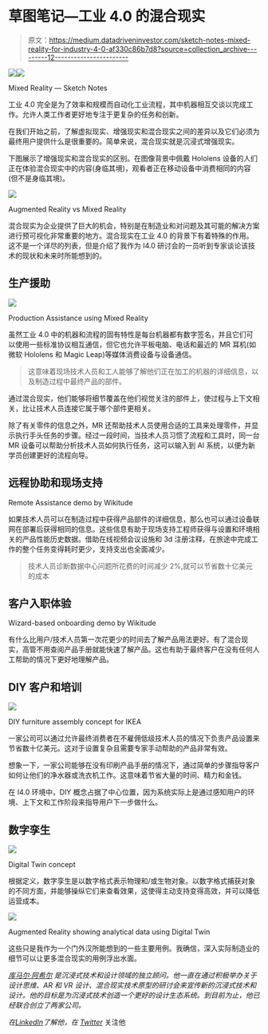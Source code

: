 # 草图笔记—工业 4.0 的混合现实

> 原文：<https://medium.datadriveninvestor.com/sketch-notes-mixed-reality-for-industry-4-0-af330c86b7d8?source=collection_archive---------12----------------------->

[![](img/d156a6528dfb4443af26c1cc82ec869e.png)](http://www.track.datadriveninvestor.com/1B9E)![](img/01fb42e211016b8d5cf0024538fcd855.png)

Mixed Reality — Sketch Notes

工业 4.0 完全是为了效率和规模而自动化工业流程，其中机器相互交谈以完成工作。允许人类工作者更好地专注于更复杂的任务和创新。

在我们开始之前，了解虚拟现实、增强现实和混合现实之间的差异以及它们必须为最终用户提供什么是很重要的。简单来说，混合现实就是沉浸式增强现实。

下图展示了增强现实和混合现实的区别。在图像背景中佩戴 Hololens 设备的人们正在体验混合现实中的内容(身临其境)，观看者正在移动设备中消费相同的内容(但不是身临其境)。

![](img/1f14b9e595ac12924fd67790af32815f.png)

Augmented Reality vs Mixed Reality

混合现实为企业提供了巨大的机会，特别是在制造业和对问题及其可能的解决方案进行预可视化非常重要的地方。混合现实在工业 4.0 的背景下有着特殊的作用。这不是一个详尽的列表，但是介绍了我作为 I4.0 研讨会的一员听到专家谈论该技术的现状和未来时所能想到的。

## 生产援助

![](img/b68fb52aa9177982fc0b4c32146b5b66.png)

Production Assistance using Mixed Reality

虽然工业 4.0 中的机器和流程的固有特性是每台机器都有数字签名，并且它们可以使用一些标准协议相互通信，但它也允许平板电脑、电话和最近的 MR 耳机(如微软 Hololens 和 Magic Leap)等媒体消费设备与设备通信。

> 这意味着现场技术人员和工人能够了解他们正在加工的机器的详细信息，以及制造过程中最终产品的部件。

通过混合现实，他们能够将细节覆盖在他们视觉关注的部件上，使过程与上下文相关，比让技术人员连接它属于哪个部件更相关。

除了有关零件的信息之外，MR 还帮助技术人员使用合适的工具来处理零件，并显示执行手头任务的步骤。经过一段时间，当技术人员习惯了流程和工具时，同一台 MR 设备可以帮助分析技术人员如何执行任务，这可以输入到 AI 系统，以便为新学员创建更好的流程向导。

## 远程协助和现场支持

Remote Assistance demo by Wikitude

如果技术人员可以在制造过程中获得产品部件的详细信息，那么也可以通过设备联网在部署后获得相同的信息。这些信息有助于现场支持工程师获得与设置和环境相关的产品性能历史数据。借助在线视频会议设施和 3d 注册注释，在旅途中完成工作的整个任务变得耗时更少，支持支出也全面减少。

> 技术人员诊断数据中心问题所花费的时间减少 2%,就可以节省数十亿美元的成本

## 客户入职体验

Wizard-based onboarding demo by Wikitude

有什么比用户/技术人员第一次花更少的时间去了解产品用法更好。有了混合现实，高管不用查阅产品手册就能快速了解产品。这也有助于最终客户在没有任何人工帮助的情况下更好地理解产品。

## DIY 客户和培训

![](img/9a82278d664ec55165fe8ce3ad51feb0.png)

DIY furniture assembly concept for IKEA

一家公司可以通过允许最终消费者在不雇佣低级技术人员的情况下负责产品设置来节省数十亿美元。这对于设置复杂且需要专家手动帮助的产品非常有效。

想象一下，一家公司能够在没有印刷产品手册的情况下，通过简单的步骤指导客户如何让他们的净水器或洗衣机工作。这意味着节省大量的时间、精力和金钱。

在 I4.0 环境中，DIY 概念占据了中心位置，因为系统实际上是通过感知用户的环境、上下文和工作阶段来指导用户下一步做什么。

## 数字孪生

![](img/1a7dd2af6e4fbae520786a96f43fe49b.png)

Digital Twin concept

根据定义，数字孪生是以数字格式表示物理和/或生物对象。以数字格式捕获对象的不同方面，并能够操纵它们来查看效果，这使得主动支持变得高效，并可以降低运营成本。

![](img/1cd177c807b6b7d58f168128682841f7.png)

Augmented Reality showing analytical data using Digital Twin

这些只是我作为一个门外汉所能想到的一些主要用例。我确信，深入实际制造业的细节可以让更多混合现实的用例浮出水面。

[*库马尔·阿希尔*](http://www.kumarahir.com) *是沉浸式技术和设计领域的独立顾问。他一直在通过积极举办关于设计思维、AR 和 VR 设计、混合现实技术原型的研讨会来宣传新的沉浸式技术和设计。他的目标是为沉浸式技术创造一个更好的设计生态系统。到目前为止，他已经联合创立了两家公司。*

*在*[*LinkedIn*](https://www.linkedin.com/in/kumarahir)*了解他，在* [*Twitter*](https://twitter.com/kernel_kumar) 关注他